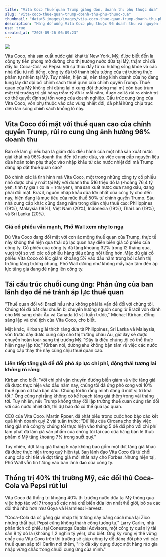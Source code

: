 ```yaml
---
title: "Vita Coco Thuế quan Trump giáng đòn, doanh thu phụ thuộc dừa"
slug: "vita-coco-thue-quan-trump-doanh-thu-phu-thuoc-dua"
thumbnail: "data/6.images/images/vita-coco-thue-quan-trump-doanh-thu-phu-thuoc-dua.webp"
description: "Hãng đồ uống Vita Coco phụ thuộc 96 doanh thu và nguyên liệu vào nước nhiệt đới đang đứng trước thách thức lớn từ chính sách thuế quan cao của chính quyền Trump. Công ty đang tái cấu trúc chuỗi cung ứng và tăng giá để ứng phó, trong khi thị trường chứng khoán vẫn lạc quan."
use: true
created_at: "2025-09-26 06:09:23"
---
```


![](/images/20250925-00082683-forbes-000-1-view.webp)

Vita Coco, nhà sản xuất nước giải khát từ New York, Mỹ, được biết đến là công ty tiên phong mở đường cho thị trường nước dừa tại Mỹ, thậm chí đã đẩy lùi Coca-Cola và Pepsi. Với sự thúc đẩy từ xu hướng sống khỏe và các nhà đầu tư nổi tiếng, công ty đã trở thành biểu tượng của thị trường thực phẩm tự nhiên tại Mỹ. Tuy nhiên, hiện tại, nền tảng kinh doanh của họ đang lung lay dữ dội bởi chính sách thuế quan của chính quyền Trump. Thuế quan của Mỹ không chỉ dừng lại ở xung đột thương mại mà còn bao trùm một thị trường trị giá hàng trăm tỷ đô la mỗi năm, được coi là rủi ro chính trị có thể quyết định sự tồn vong của doanh nghiệp. Cấu trúc cung ứng của Vita Coco, vốn phụ thuộc vào các vùng nhiệt đới, đã phải hứng chịu trực diện làn sóng chính sách khổng lồ này.

## Vita Coco đối mặt với thuế quan cao của chính quyền Trump, rủi ro cung ứng ảnh hưởng 96% doanh thu

Bạn sẽ làm gì nếu bạn là giám đốc điều hành của một nhà sản xuất nước giải khát mà 96% doanh thu đến từ nước dừa, và việc cung cấp nguyên liệu dừa hoàn toàn phụ thuộc vào nhập khẩu từ các nước nhiệt đới mà Trump đang áp đặt thuế quan cao?

Đó chính xác là tình hình mà Vita Coco, một trong những công ty cổ phiếu nhỏ được chú ý nhất tại Mỹ với doanh thu 516 triệu đô la (khoảng 76,4 tỷ yên, tính tỷ giá 1 đô la = 148 yên), nhà sản xuất nước dừa hàng đầu, đang phải đối mặt. Brazil, nguồn nhập khẩu dừa lớn nhất của công ty cho đến nay, hiện đang là mục tiêu của mức thuế 50% từ chính quyền Trump. Sáu nhà cung cấp khác cũng đang nằm trong diện chịu thuế cao: Philippines (19%), Malaysia (19%), Việt Nam (20%), Indonesia (19%), Thái Lan (19%), và Sri Lanka (20%).

### Giá cổ phiếu vẫn mạnh, Phố Wall xem nhẹ lo ngại

Dù Vita Coco đang đối mặt với cơn ác mộng thuế quan của Trump, thực tế này không thể hiện qua thái độ lạc quan hay diễn biến giá cổ phiếu của công ty. Cổ phiếu của công ty đã tăng khoảng 32% trong 12 tháng qua, vượt trội so với các cổ phiếu hàng tiêu dùng nổi tiếng hơn. Mặc dù giá cổ phiếu Vita Coco có lúc giảm khoảng 5% vào đầu năm trong bối cảnh thị trường tăng trưởng chung, Phố Wall dường như không mấy bận tâm đến áp lực tăng giá đang đè nặng lên công ty.

## Tái cấu trúc chuỗi cung ứng: Phản ứng của ban lãnh đạo để né tránh áp lực thuế quan

"Thuế quan đối với Brazil hầu như không phải là vấn đề đối với chúng tôi. Chúng tôi đã bắt đầu chuẩn bị chuyển hướng nguồn cung từ Brazil vốn dành cho Mỹ sang châu Âu và Canada từ vài tuần trước," Michael Kirban, đồng sáng lập và chủ tịch của Vita Coco, cho biết.

Mặt khác, Kirban giải thích rằng dừa từ Philippines, Sri Lanka và Malaysia, vốn trước đây được cung cấp cho thị trường châu Âu, giờ đây sẽ được chuyển hoàn toàn sang thị trường Mỹ. "Đây là điều chúng tôi có thể thực hiện ngay lập tức," Kirban nói, dường như không bận tâm về việc các nước cung cấp thay thế này cũng chịu thuế quan cao.

### Liên tiếp tăng giá để đối phó áp lực chi phí, động thái tương lai không rõ ràng

Kirban cho biết: "Với chi phí vận chuyển đường biển giảm và việc tăng giá đã được thực hiện vào đầu năm nay, chúng tôi đã ứng phó xong với 10% thuế quan cơ bản ban đầu. Chúng tôi tin rằng mình đang ở một vị trí khá tốt." Ông cũng nói rằng không có kế hoạch tăng giá thêm trong vài tháng tới. Tuy nhiên, nếu Trump không thay đổi lập trường thuế quan cứng rắn đối với các nước nhiệt đới, thì dự báo đó có thể quá lạc quan.

CEO của Vita Coco, Martin Roper, đã phát biểu trong cuộc họp báo cáo kết quả kinh doanh quý 2 vài tuần trước: "Dữ liệu của Circana cho thấy việc tăng giá mà công ty chúng tôi thực hiện vào tháng 5 để đối phó với chi phí lạm phát đã làm giá sản phẩm của chúng tôi tại các cửa hàng bán lẻ thực phẩm ở Mỹ tăng khoảng 7% trong suốt quý."

Tuy nhiên, đợt tăng giá tháng 5 này không bao gồm một đợt tăng giá khác đã được thực hiện trong quý hiện tại. Ban lãnh đạo Vita Coco đã từ chối cung cấp chi tiết về đợt tăng giá mới nhất này cho Forbes. Nhưng hiện tại, Phố Wall vẫn tin tưởng vào ban lãnh đạo của công ty.

## Thống trị 40% thị trường Mỹ, các đối thủ Coca-Cola và Pepsi rút lui

Vita Coco đã thống trị khoảng 40% thị trường nước dừa tại Mỹ thông qua việc hợp tác với 7 trong số các nhà chế biến dừa lớn nhất thế giới, bỏ xa các đối thủ nhỏ hơn như Goya và Harmless Harvest.

"Coca-Cola đã cố gắng gia nhập thị trường này bằng cách mua lại Zico nhưng thất bại. Pepsi cũng không thành công tương tự," Larry Carlin, nhà phân tích cổ phiếu tại Conestoga Capital Advisors, một công ty quản lý tài sản 8 tỷ đô la (khoảng 1,2 nghìn tỷ yên), cho biết. Ông kỳ vọng vị thế vững chắc của Vita Coco trên thị trường sẽ giúp công ty dễ dàng đối phó với các thuế quan sắp tới. Carlin nói thêm, "Họ đã xây dựng được một hàng rào gia nhập vững chắc trong chuỗi cung ứng của mình."